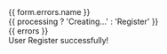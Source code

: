 <!-- sample 2 -->
<div class="text-red-500 font-bold" v-if="form.errors.name">{{ form.errors.name }}</div>
<!-- sample 3 -->
{{ processing ? 'Creating...' : 'Register' }}
 <div v-if="errors">
            {{ errors }}
        </div>
        <div v-if="wasSuccessful">User Register successfully!</div>